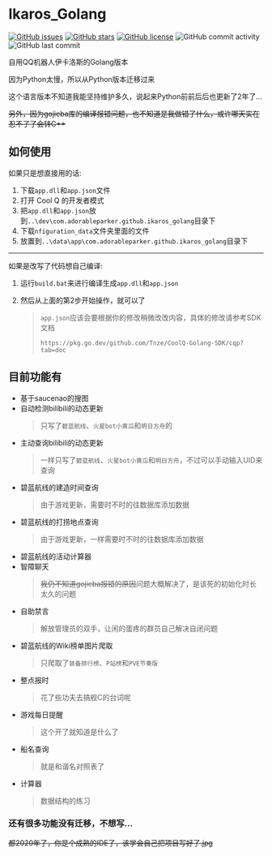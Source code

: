 # Ikaros_Golang #

[![GitHub issues](https://img.shields.io/github/issues/AdorableParker/Ikaros_Golang?style=plastic)](https://github.com/AdorableParker/Ikaros_Golang/issues)
[![GitHub stars](https://img.shields.io/github/stars/AdorableParker/Ikaros_Golang)](https://github.com/AdorableParker/Ikaros_Golang/stargazers)
[![GitHub license](https://img.shields.io/github/license/AdorableParker/Ikaros_Golang?style=plastic)](https://github.com/AdorableParker/Ikaros_Golang/blob/master/LICENSE)
![GitHub commit activity](https://img.shields.io/github/commit-activity/w/AdorableParker/Ikaros_Golang?style=plastic)
![GitHub last commit](https://img.shields.io/github/last-commit/AdorableParker/Ikaros_Golang?style=plastic)

自用QQ机器人伊卡洛斯的Golang版本

因为Python太慢，所以从Python版本迁移过来

这个语言版本不知道我能坚持维护多久，说起来Python前前后后也更新了2年了...

~~另外，因为gojieba库的编译报错问题，也不知道是我做错了什么，或许哪天实在忍不了了会转C++~~

## 如何使用 ##
如果只是想直接用的话:

1.  下载`app.dll`和`app.json`文件
2.  打开 Cool Q 的开发者模式
3.  把`app.dll`和`app.json`放到`..\dev\com.adorableparker.github.ikaros_golang`目录下
4.  下载`nfiguration_data`文件夹里面的文件
5.  放置到`..\data\app\com.adorableparker.github.ikaros_golang`目录下

---

如果是改写了代码想自己编译:

1.  运行`build.bat`来进行编译生成`app.dll`和`app.json`

2.  然后从上面的第2步开始操作，就可以了

    >   `app.json`应该会要根据你的修改稍微改改内容，具体的修改请参考SDK文档
    >
    >   `https://pkg.go.dev/github.com/Tnze/CoolQ-Golang-SDK/cqp?tab=doc`



## 目前功能有 ##

* 基于saucenao的搜图
* 自动检测bilibili的动态更新
    > 只写了`碧蓝航线`、`火星bot小黄瓜`和`明日方舟`的
* 主动查询bilibili的动态更新
    > 一样只写了`碧蓝航线`、`火星bot小黄瓜`和`明日方舟`，不过可以手动输入UID来查询
* 碧蓝航线的建造时间查询
    > 由于游戏更新，需要时不时的往数据库添加数据
* 碧蓝航线的打捞地点查询
    > 由于游戏更新，一样需要时不时的往数据库添加数据
* 碧蓝航线的活动计算器
* 智障聊天
    > ~~我仍不知道gojieba报错的原因~~问题大概解决了，是该死的初始化时长太久的问题
* 自助禁言
    > 解放管理员的双手，让闲的蛋疼的群员自己解决自闭问题
* 碧蓝航线的Wiki榜单图片爬取
    > 只爬取了`装备排行榜`、`P站榜`和`PVE节奏版`
* 整点报时
    > 花了些功夫去搞舰C的台词呢
* 游戏每日提醒
    > 这个开了就知道是什么了
* 船名查询
    > 就是和谐名对照表了
* 计算器
    > 数据结构的练习

### 还有很多功能没有迁移，不想写... ###
~~都2020年了，你是个成熟的IDE了，该学会自己把项目写好了.jpg~~
